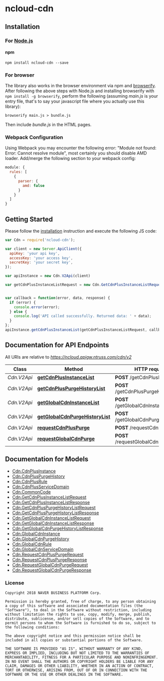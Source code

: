 # ncloud-cdn

## Installation

### For [Node.js](https://nodejs.org/)

#### npm

```shell
npm install ncloud-cdn --save
```

### For browser

The library also works in the browser environment via npm and [browserify](http://browserify.org/). After following
the above steps with Node.js and installing browserify with `npm install -g browserify`,
perform the following (assuming *main.js* is your entry file, that's to say your javascript file where you actually
use this library):

```shell
browserify main.js > bundle.js
```

Then include *bundle.js* in the HTML pages.

### Webpack Configuration

Using Webpack you may encounter the following error: "Module not found: Error:
Cannot resolve module", most certainly you should disable AMD loader. Add/merge
the following section to your webpack config:

```javascript
module: {
  rules: [
    {
      parser: {
        amd: false
      }
    }
  ]
}
```

## Getting Started

Please follow the [installation](#installation) instruction and execute the following JS code:

```javascript
var Cdn = require('ncloud-cdn');

var client = new Server.ApiClient({
  apiKey: 'your api key',
  accessKey: 'your access key',
  secretKey: 'your secret key',
});

var apiInstance = new Cdn.V2Api(client)

var getCdnPlusInstanceListRequest = new Cdn.GetCdnPlusInstanceListRequest(); // {GetCdnPlusInstanceListRequest} getCdnPlusInstanceListRequest


var callback = function(error, data, response) {
  if (error) {
    console.error(error);
  } else {
    console.log('API called successfully. Returned data: ' + data);
  }
};
apiInstance.getCdnPlusInstanceList(getCdnPlusInstanceListRequest, callback);

```

## Documentation for API Endpoints

All URIs are relative to *https://ncloud.apigw.ntruss.com/cdn/v2*

Class | Method | HTTP request | Description
------------ | ------------- | ------------- | -------------
*Cdn.V2Api* | [**getCdnPlusInstanceList**](docs/V2Api.md#getCdnPlusInstanceList) | **POST** /getCdnPlusInstanceList |
*Cdn.V2Api* | [**getCdnPlusPurgeHistoryList**](docs/V2Api.md#getCdnPlusPurgeHistoryList) | **POST** /getCdnPlusPurgeHistoryList |
*Cdn.V2Api* | [**getGlobalCdnInstanceList**](docs/V2Api.md#getGlobalCdnInstanceList) | **POST** /getGlobalCdnInstanceList |
*Cdn.V2Api* | [**getGlobalCdnPurgeHistoryList**](docs/V2Api.md#getGlobalCdnPurgeHistoryList) | **POST** /getGlobalCdnPurgeHistoryList |
*Cdn.V2Api* | [**requestCdnPlusPurge**](docs/V2Api.md#requestCdnPlusPurge) | **POST** /requestCdnPlusPurge |
*Cdn.V2Api* | [**requestGlobalCdnPurge**](docs/V2Api.md#requestGlobalCdnPurge) | **POST** /requestGlobalCdnPurge |


## Documentation for Models

 - [Cdn.CdnPlusInstance](docs/CdnPlusInstance.md)
 - [Cdn.CdnPlusPurgeHistory](docs/CdnPlusPurgeHistory.md)
 - [Cdn.CdnPlusRule](docs/CdnPlusRule.md)
 - [Cdn.CdnPlusServiceDomain](docs/CdnPlusServiceDomain.md)
 - [Cdn.CommonCode](docs/CommonCode.md)
 - [Cdn.GetCdnPlusInstanceListRequest](docs/GetCdnPlusInstanceListRequest.md)
 - [Cdn.GetCdnPlusInstanceListResponse](docs/GetCdnPlusInstanceListResponse.md)
 - [Cdn.GetCdnPlusPurgeHistoryListRequest](docs/GetCdnPlusPurgeHistoryListRequest.md)
 - [Cdn.GetCdnPlusPurgeHistoryListResponse](docs/GetCdnPlusPurgeHistoryListResponse.md)
 - [Cdn.GetGlobalCdnInstanceListRequest](docs/GetGlobalCdnInstanceListRequest.md)
 - [Cdn.GetGlobalCdnInstanceListResponse](docs/GetGlobalCdnInstanceListResponse.md)
 - [Cdn.GetGlobalCdnPurgeHistoryListResponse](docs/GetGlobalCdnPurgeHistoryListResponse.md)
 - [Cdn.GlobalCdnInstance](docs/GlobalCdnInstance.md)
 - [Cdn.GlobalCdnPurgeHistory](docs/GlobalCdnPurgeHistory.md)
 - [Cdn.GlobalCdnRule](docs/GlobalCdnRule.md)
 - [Cdn.GlobalCdnServiceDomain](docs/GlobalCdnServiceDomain.md)
 - [Cdn.RequestCdnPlusPurgeRequest](docs/RequestCdnPlusPurgeRequest.md)
 - [Cdn.RequestCdnPlusPurgeResponse](docs/RequestCdnPlusPurgeResponse.md)
 - [Cdn.RequestGlobalCdnPurgeRequest](docs/RequestGlobalCdnPurgeRequest.md)
 - [Cdn.RequestGlobalCdnPurgeResponse](docs/RequestGlobalCdnPurgeResponse.md)


### License

```
Copyright 2018 NAVER BUSINESS PLATFORM Corp.

Permission is hereby granted, free of charge, to any person obtaining a copy of this software and associated documentation files (the "Software"), to deal in the Software without restriction, including without limitation the rights to use, copy, modify, merge, publish, distribute, sublicense, and/or sell copies of the Software, and to permit persons to whom the Software is furnished to do so, subject to the following conditions:

The above copyright notice and this permission notice shall be included in all copies or substantial portions of the Software.

THE SOFTWARE IS PROVIDED "AS IS", WITHOUT WARRANTY OF ANY KIND, EXPRESS OR IMPLIED, INCLUDING BUT NOT LIMITED TO THE WARRANTIES OF MERCHANTABILITY, FITNESS FOR A PARTICULAR PURPOSE AND NONINFRINGEMENT. IN NO EVENT SHALL THE AUTHORS OR COPYRIGHT HOLDERS BE LIABLE FOR ANY CLAIM, DAMAGES OR OTHER LIABILITY, WHETHER IN AN ACTION OF CONTRACT, TORT OR OTHERWISE, ARISING FROM, OUT OF OR IN CONNECTION WITH THE SOFTWARE OR THE USE OR OTHER DEALINGS IN THE SOFTWARE.
```
